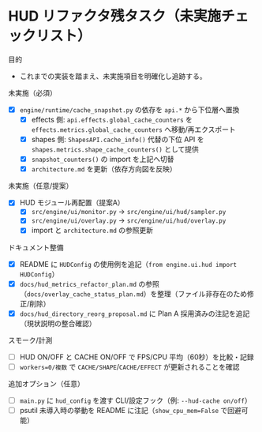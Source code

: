 # HUD リファクタ残タスク（未実施チェックリスト）

目的
- これまでの実装を踏まえ、未実施項目を明確化し追跡する。

未実施（必須）
- [x] `engine/runtime/cache_snapshot.py` の依存を `api.*` から下位層へ置換
  - [x] effects 側: `api.effects.global_cache_counters` を `effects.metrics.global_cache_counters` へ移動/再エクスポート
  - [x] shapes 側: `ShapesAPI.cache_info()` 代替の下位 API を `shapes.metrics.shape_cache_counters()` として提供
  - [x] `snapshot_counters()` の import を上記へ切替
  - [x] `architecture.md` を更新（依存方向図を反映）

未実施（任意/提案）
- [x] HUD モジュール再配置（提案A）
  - [x] `src/engine/ui/monitor.py` → `src/engine/ui/hud/sampler.py`
  - [x] `src/engine/ui/overlay.py` → `src/engine/ui/hud/overlay.py`
  - [x] import と `architecture.md` の参照更新

ドキュメント整備
- [x] README に `HUDConfig` の使用例を追記（`from engine.ui.hud import HUDConfig`）
- [x] `docs/hud_metrics_refactor_plan.md` の参照（`docs/overlay_cache_status_plan.md`）を整理（ファイル非存在のため修正/削除）
- [x] `docs/hud_directory_reorg_proposal.md` に Plan A 採用済みの注記を追記（現状説明の整合確認）

スモーク/計測
- [ ] HUD ON/OFF と CACHE ON/OFF で FPS/CPU 平均（60秒）を比較・記録
- [ ] `workers=0/複数` で `CACHE/SHAPE`/`CACHE/EFFECT` が更新されることを確認

追加オプション（任意）
- [ ] `main.py` に `hud_config` を渡す CLI/設定フック（例: `--hud-cache on/off`）
- [ ] psutil 未導入時の挙動を README に注記（`show_cpu_mem=False` で回避可能）
